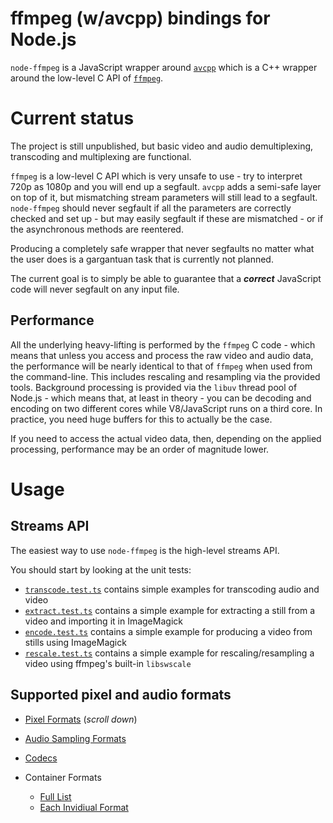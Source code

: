 # ffmpeg (w/avcpp) bindings for Node.js

`node-ffmpeg` is a JavaScript wrapper around [`avcpp`](https://github.com/h4tr3d/avcpp) which is a C++ wrapper around the low-level C API of [`ffmpeg`](https://ffmpeg.org/).

# Current status

The project is still unpublished, but basic video and audio demultiplexing, transcoding and multiplexing are functional.

`ffmpeg` is a low-level C API which is very unsafe to use - try to interpret 720p as 1080p and you will end up a segfault. `avcpp` adds a semi-safe layer on top of it, but mismatching stream parameters will still lead to a segfault. `node-ffmpeg` should never segfault if all the parameters are correctly checked and set up - but may easily segfault if these are mismatched - or if the asynchronous methods are reentered.

Producing a completely safe wrapper that never segfaults no matter what the user does is a gargantuan task that is currently not planned.

The current goal is to simply be able to guarantee that a ***correct*** JavaScript code will never segfault on any input file.

## Performance

All the underlying heavy-lifting is performed by the `ffmpeg` C code - which means that unless you access and process the raw video and audio data, the performance will be nearly identical to that of `ffmpeg` when used from the command-line. This includes rescaling and resampling via the provided tools. Background processing is provided via the `libuv` thread pool of Node.js - which means that, at least in theory - you can be decoding and encoding on two different cores while V8/JavaScript runs on a third core. In practice, you need huge buffers for this to actually be the case.

If you need to access the actual video data, then, depending on the applied processing, performance may be an order of magnitude lower.

# Usage

## Streams API

The easiest way to use `node-ffmpeg` is the high-level streams API.

You should start by looking at the unit tests:
  * [`transcode.test.ts`](https://github.com/mmomtchev/node-ffmpeg/blob/main/test/transcode.test.ts) contains simple examples for transcoding audio and video
  * [`extract.test.ts`](https://github.com/mmomtchev/node-ffmpeg/blob/main/test/extract.test.ts) contains a simple example for extracting a still from a video and importing it in ImageMagick
  * [`encode.test.ts`](https://github.com/mmomtchev/node-ffmpeg/blob/main/test/encode.test.ts) contains a simple example for producing a video from stills using ImageMagick
  * [`rescale.test.ts`](https://github.com/mmomtchev/node-ffmpeg/blob/main/test/rescale.test.ts) contains a simple example for rescaling/resampling a video using ffmpeg's built-in `libswscale`

## Supported pixel and audio formats

* [Pixel Formats](https://github.com/FFmpeg/FFmpeg/blob/master/libavutil/pixdesc.c) (*scroll down*)

* [Audio Sampling Formats](https://github.com/FFmpeg/FFmpeg/blob/master/libavutil/samplefmt.c)

* [Codecs](https://github.com/FFmpeg/FFmpeg/blob/master/libavcodec/codec_id.h)

* Container Formats
  * [Full List](https://github.com/FFmpeg/FFmpeg/blob/master/libavformat/allformats.c)
  * [Each Invidiual Format](https://github.com/FFmpeg/FFmpeg/tree/master/libavformat)

